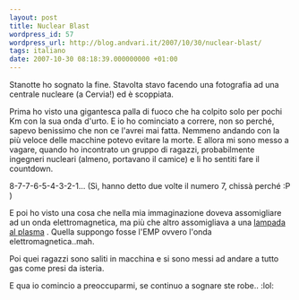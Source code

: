 ```yaml
---
layout: post
title: Nuclear Blast
wordpress_id: 57
wordpress_url: http://blog.andvari.it/2007/10/30/nuclear-blast/
tags: italiano
date: 2007-10-30 08:18:39.000000000 +01:00
---
```

Stanotte ho sognato la fine. Stavolta stavo facendo una fotografia ad una centrale nucleare (a Cervia!) ed è scoppiata.

Prima ho visto una gigantesca palla di fuoco che ha colpito solo per pochi Km con la sua onda d'urto. E io ho cominciato a correre, non so perché, sapevo benissimo che non ce l'avrei mai fatta. Nemmeno andando con la più veloce delle macchine potevo evitare la morte. E allora mi sono messo a vagare, quando ho incontrato un gruppo di ragazzi, probabilmente ingegneri nucleari (almeno, portavano il camice) e li ho sentiti fare il countdown.

8-7-7-6-5-4-3-2-1... (Sì, hanno detto due volte il numero 7, chissà perché :P )

E poi ho visto una cosa che nella mia immaginazione doveva assomigliare ad un onda elettromagnetica, ma più che altro assomigliava a una <a href="http://www.forecastuniverse.com/images/teslaplasmaballsmall.jpg">lampada al plasma</a> . Quella suppongo fosse l'EMP ovvero l'onda elettromagnetica..mah.

Poi quei ragazzi sono saliti in macchina e si sono messi ad andare a tutto gas come presi da isteria.

E qua io comincio a preoccuparmi, se continuo a sognare ste robe.. :lol:

